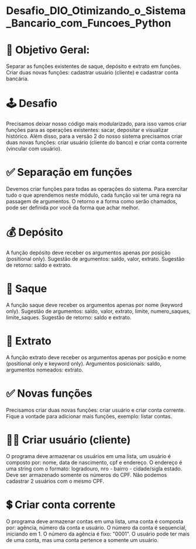 # Desafio_DIO_Otimizando_o_Sistema_Bancario_com_Funcoes_Python

# 🎯 Objetivo Geral:

Separar as funções existentes de saque, depósito e extrato em funções. Criar duas novas funções: cadastrar usuário (cliente) e cadastrar conta bancária.

# 🕹️ Desafio
Precisamos deixar nosso código mais modularizado, para isso vamos criar funções para as operações existentes: sacar, depositar e visualizar histórico. Além disso, para a versão 2 do nosso sistema precisamos criar duas novas funções: criar usuário (cliente do banco) e criar conta corrente (vincular com usuário).

# ✅ Separação em funções
Devemos criar funções para todas as operações do sistema.
Para exercitar tudo o que aprendemos neste módulo, cada função vai ter uma regra na passagem de argumentos. O retorno e a forma como serão chamados, pode ser definida por você da forma que achar melhor.

# 💰 Depósito
A função depósito deve receber os argumentos apenas por posição (positional only). Sugestão de argumentos: saldo, valor, extrato. Sugestão de retorno: saldo e extrato.

# 💸 Saque
A função saque deve receber os argumentos apenas por nome (keyword only). Sugestão de argumentos: saldo, valor, extrato, limite, numero_saques, limite_saques. Sugestão de retorno: saldo e extrato.

# 🧾 Extrato
A função extrato deve receber os argumentos apenas por posição e nome (positional only e keyword only). Argumentos posicionais: saldo, argumentos nomeados: extrato.

# ✅ Novas funções
Precisamos criar duas novas funções: criar usuário e criar conta corrente. Fique a vontade para adicionar mais funções, exemplo: listar contas.

# 🧍‍♂️ Criar usuário (cliente)
O programa deve armazenar os usuários em uma lista, um usuário é composto por: nome, data de nascimento, cpf e endereço. O endereço é uma string com o formato: logradouro, nro - bairro - cidade/sigla estado. Deve ser armazenado somente os números do CPF. Não podemos cadastrar 2 usuários com o mesmo CPF.

# 💲 Criar conta corrente
O programa deve armazenar contas em uma lista, uma conta é composta por: agência, número da conta e usuário. O número da conta é sequencial, iniciando em 1. O número da agência é fixo: "0001". O usuário pode ter mais de uma conta, mas uma conta pertence a somente um usuário.